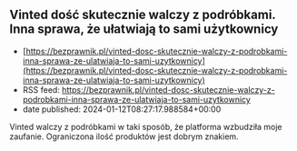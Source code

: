 ## Vinted dość skutecznie walczy z podróbkami. Inna sprawa, że ułatwiają to sami użytkownicy
 - [https://bezprawnik.pl/vinted-dosc-skutecznie-walczy-z-podrobkami-inna-sprawa-ze-ulatwiaja-to-sami-uzytkownicy](https://bezprawnik.pl/vinted-dosc-skutecznie-walczy-z-podrobkami-inna-sprawa-ze-ulatwiaja-to-sami-uzytkownicy)
 - RSS feed: https://bezprawnik.pl/vinted-dosc-skutecznie-walczy-z-podrobkami-inna-sprawa-ze-ulatwiaja-to-sami-uzytkownicy
 - date published: 2024-01-12T08:27:17.988584+00:00

Vinted walczy z podróbkami w taki sposób, że platforma wzbudziła moje zaufanie. Ograniczona ilość produktów jest dobrym znakiem.

